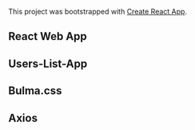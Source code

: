 This project was bootstrapped with [Create React App](https://github.com/facebook/create-react-app).

## React Web App
## Users-List-App
## Bulma.css
## Axios
